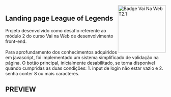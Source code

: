 <img src="https://i.ibb.co/QpLTKSz/badge-M2-T2.png" alt="Badge Vai Na Web T2.1" width="150" align="right">

## Landing page League of Legends

Projeto desenvolvido como desafio referente ao módulo 2 do curso Vai na Web de desenvolvimento front-end. <br><br>
Para aprofundamento dos conhecimentos adquiridos em javascript, foi implementado um sistema simplificado de validação na página. O botão principal, inicialmente desabilitado, se torna disponível quando cumpridas as duas condições: 1. input de login não estar vazio e 2. senha conter 8 ou mais caracteres.

## PREVIEW

<div align="center">

</div>